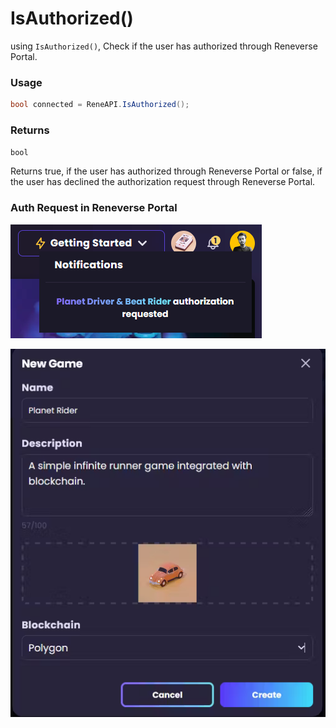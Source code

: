 # IsAuthorized()

using `IsAuthorized()`, Check if the user has authorized through Reneverse Portal.

### Usage

```csharp
bool connected = ReneAPI.IsAuthorized();
```

### Returns

`bool`&#x20;

Returns true, if the user has authorized through Reneverse Portal or false, if the user has declined the authorization request through Reneverse Portal.

### Auth Request in Reneverse Portal

![](<../../../.gitbook/assets/image (31).png>)

![](<../../../.gitbook/assets/image (10).png>)

